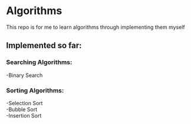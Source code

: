 # Algorithms

This repo is for me to learn algorithms through implementing them myself

## Implemented so far:
### Searching Algorithms:
   -Binary Search

### Sorting Algorithms:
   -Selection Sort\
   -Bubble Sort\
   -Insertion Sort